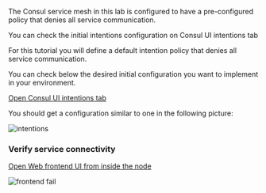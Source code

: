 The Consul service mesh in this lab is configured to have a pre-configured policy that denies all service communication.

You can check the initial intentions configuration on Consul UI intentions tab

For this tutorial you will define a default intention policy that denies all service communication.

You can check below the desired initial configuration you want to implement in your environment.

[Open Consul UI intentions tab](https://[[HOST_SUBDOMAIN]]-8500-[[KATACODA_HOST]].environments.katacoda.com/ui/dc1/intentions)

You should get a configuration similar to one in the following picture:

![intentions](consul-ui-intentions-deny-all-active.png)

### Verify service connectivity

[Open Web frontend UI from inside the node](https://[[HOST_SUBDOMAIN]]-9002-[[KATACODA_HOST]].environments.katacoda.com/ui)

![frontend fail](web-service-ui-fail.png)